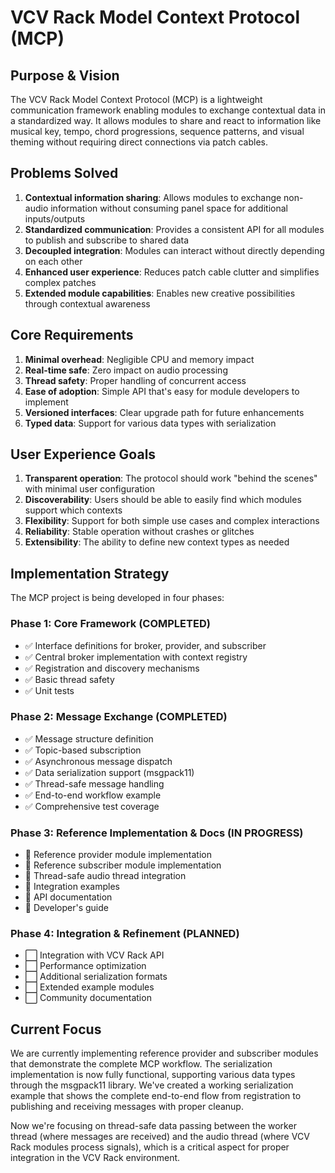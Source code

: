 # VCV Rack Model Context Protocol (MCP)

## Purpose & Vision
The VCV Rack Model Context Protocol (MCP) is a lightweight communication framework enabling modules to exchange contextual data in a standardized way. It allows modules to share and react to information like musical key, tempo, chord progressions, sequence patterns, and visual theming without requiring direct connections via patch cables.

## Problems Solved
1. **Contextual information sharing**: Allows modules to exchange non-audio information without consuming panel space for additional inputs/outputs
2. **Standardized communication**: Provides a consistent API for all modules to publish and subscribe to shared data
3. **Decoupled integration**: Modules can interact without directly depending on each other
4. **Enhanced user experience**: Reduces patch cable clutter and simplifies complex patches
5. **Extended module capabilities**: Enables new creative possibilities through contextual awareness

## Core Requirements
1. **Minimal overhead**: Negligible CPU and memory impact
2. **Real-time safe**: Zero impact on audio processing
3. **Thread safety**: Proper handling of concurrent access
4. **Ease of adoption**: Simple API that's easy for module developers to implement
5. **Versioned interfaces**: Clear upgrade path for future enhancements
6. **Typed data**: Support for various data types with serialization

## User Experience Goals
1. **Transparent operation**: The protocol should work "behind the scenes" with minimal user configuration
2. **Discoverability**: Users should be able to easily find which modules support which contexts
3. **Flexibility**: Support for both simple use cases and complex interactions
4. **Reliability**: Stable operation without crashes or glitches
5. **Extensibility**: The ability to define new context types as needed

## Implementation Strategy
The MCP project is being developed in four phases:

### Phase 1: Core Framework (COMPLETED)
- ✅ Interface definitions for broker, provider, and subscriber
- ✅ Central broker implementation with context registry
- ✅ Registration and discovery mechanisms
- ✅ Basic thread safety
- ✅ Unit tests

### Phase 2: Message Exchange (COMPLETED)
- ✅ Message structure definition
- ✅ Topic-based subscription
- ✅ Asynchronous message dispatch
- ✅ Data serialization support (msgpack11)
- ✅ Thread-safe message handling
- ✅ End-to-end workflow example
- ✅ Comprehensive test coverage

### Phase 3: Reference Implementation & Docs (IN PROGRESS)
- 🔄 Reference provider module implementation
- 🔄 Reference subscriber module implementation
- 🔄 Thread-safe audio thread integration
- 🔄 Integration examples
- 🔄 API documentation
- 🔄 Developer's guide

### Phase 4: Integration & Refinement (PLANNED)
- ⬜ Integration with VCV Rack API
- ⬜ Performance optimization
- ⬜ Additional serialization formats
- ⬜ Extended example modules
- ⬜ Community documentation

## Current Focus
We are currently implementing reference provider and subscriber modules that demonstrate the complete MCP workflow. The serialization implementation is now fully functional, supporting various data types through the msgpack11 library. We've created a working serialization example that shows the complete end-to-end flow from registration to publishing and receiving messages with proper cleanup.

Now we're focusing on thread-safe data passing between the worker thread (where messages are received) and the audio thread (where VCV Rack modules process signals), which is a critical aspect for proper integration in the VCV Rack environment. 